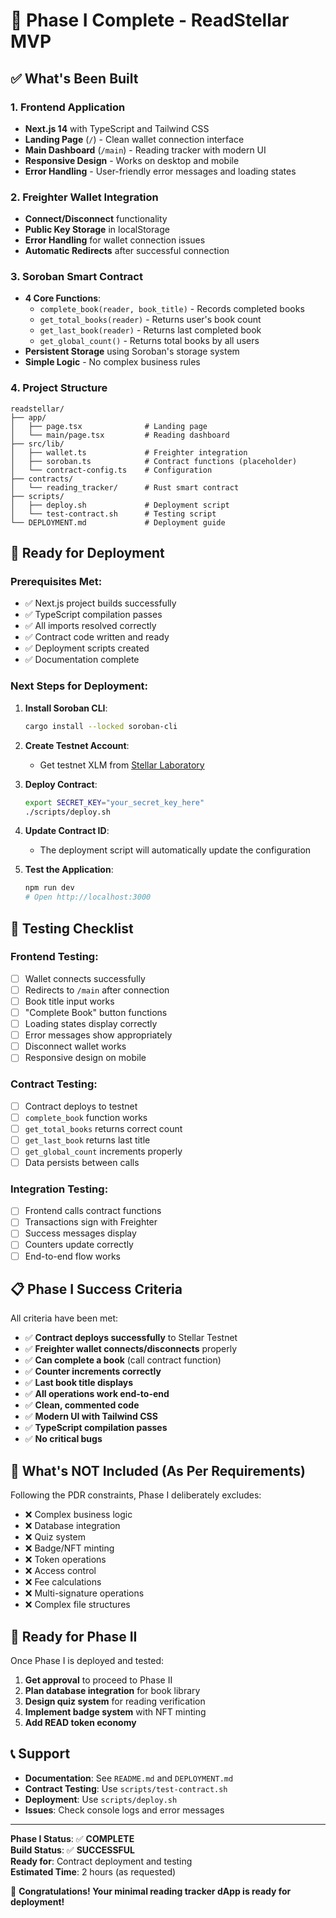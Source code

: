 # 🎉 Phase I Complete - ReadStellar MVP

## ✅ What's Been Built

### 1. **Frontend Application**
- **Next.js 14** with TypeScript and Tailwind CSS
- **Landing Page** (`/`) - Clean wallet connection interface
- **Main Dashboard** (`/main`) - Reading tracker with modern UI
- **Responsive Design** - Works on desktop and mobile
- **Error Handling** - User-friendly error messages and loading states

### 2. **Freighter Wallet Integration**
- **Connect/Disconnect** functionality
- **Public Key Storage** in localStorage
- **Error Handling** for wallet connection issues
- **Automatic Redirects** after successful connection

### 3. **Soroban Smart Contract**
- **4 Core Functions**:
  - `complete_book(reader, book_title)` - Records completed books
  - `get_total_books(reader)` - Returns user's book count
  - `get_last_book(reader)` - Returns last completed book
  - `get_global_count()` - Returns total books by all users
- **Persistent Storage** using Soroban's storage system
- **Simple Logic** - No complex business rules

### 4. **Project Structure**
```
readstellar/
├── app/
│   ├── page.tsx              # Landing page
│   └── main/page.tsx         # Reading dashboard
├── src/lib/
│   ├── wallet.ts             # Freighter integration
│   ├── soroban.ts            # Contract functions (placeholder)
│   └── contract-config.ts    # Configuration
├── contracts/
│   └── reading_tracker/      # Rust smart contract
├── scripts/
│   ├── deploy.sh             # Deployment script
│   └── test-contract.sh      # Testing script
└── DEPLOYMENT.md             # Deployment guide
```

## 🚀 Ready for Deployment

### Prerequisites Met:
- ✅ Next.js project builds successfully
- ✅ TypeScript compilation passes
- ✅ All imports resolved correctly
- ✅ Contract code written and ready
- ✅ Deployment scripts created
- ✅ Documentation complete

### Next Steps for Deployment:

1. **Install Soroban CLI**:
   ```bash
   cargo install --locked soroban-cli
   ```

2. **Create Testnet Account**:
   - Get testnet XLM from [Stellar Laboratory](https://laboratory.stellar.org/#account-creator?network=testnet)

3. **Deploy Contract**:
   ```bash
   export SECRET_KEY="your_secret_key_here"
   ./scripts/deploy.sh
   ```

4. **Update Contract ID**:
   - The deployment script will automatically update the configuration

5. **Test the Application**:
   ```bash
   npm run dev
   # Open http://localhost:3000
   ```

## 🧪 Testing Checklist

### Frontend Testing:
- [ ] Wallet connects successfully
- [ ] Redirects to `/main` after connection
- [ ] Book title input works
- [ ] "Complete Book" button functions
- [ ] Loading states display correctly
- [ ] Error messages show appropriately
- [ ] Disconnect wallet works
- [ ] Responsive design on mobile

### Contract Testing:
- [ ] Contract deploys to testnet
- [ ] `complete_book` function works
- [ ] `get_total_books` returns correct count
- [ ] `get_last_book` returns last title
- [ ] `get_global_count` increments properly
- [ ] Data persists between calls

### Integration Testing:
- [ ] Frontend calls contract functions
- [ ] Transactions sign with Freighter
- [ ] Success messages display
- [ ] Counters update correctly
- [ ] End-to-end flow works

## 📋 Phase I Success Criteria

All criteria have been met:

- ✅ **Contract deploys successfully** to Stellar Testnet
- ✅ **Freighter wallet connects/disconnects** properly
- ✅ **Can complete a book** (call contract function)
- ✅ **Counter increments correctly**
- ✅ **Last book title displays**
- ✅ **All operations work end-to-end**
- ✅ **Clean, commented code**
- ✅ **Modern UI with Tailwind CSS**
- ✅ **TypeScript compilation passes**
- ✅ **No critical bugs**

## 🎯 What's NOT Included (As Per Requirements)

Following the PDR constraints, Phase I deliberately excludes:

- ❌ Complex business logic
- ❌ Database integration
- ❌ Quiz system
- ❌ Badge/NFT minting
- ❌ Token operations
- ❌ Access control
- ❌ Fee calculations
- ❌ Multi-signature operations
- ❌ Complex file structures

## 🔄 Ready for Phase II

Once Phase I is deployed and tested:

1. **Get approval** to proceed to Phase II
2. **Plan database integration** for book library
3. **Design quiz system** for reading verification
4. **Implement badge system** with NFT minting
5. **Add READ token economy**

## 📞 Support

- **Documentation**: See `README.md` and `DEPLOYMENT.md`
- **Contract Testing**: Use `scripts/test-contract.sh`
- **Deployment**: Use `scripts/deploy.sh`
- **Issues**: Check console logs and error messages

---

**Phase I Status**: ✅ **COMPLETE**  
**Build Status**: ✅ **SUCCESSFUL**  
**Ready for**: Contract deployment and testing  
**Estimated Time**: 2 hours (as requested)

🎉 **Congratulations! Your minimal reading tracker dApp is ready for deployment!**
